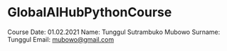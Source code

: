 # GlobalAIHubPythonCourse

Course Date: 01.02.2021
Name: Tunggul Sutrambuko Mubowo
Surname: Tunggul
Email: mubowo@gmail.com

